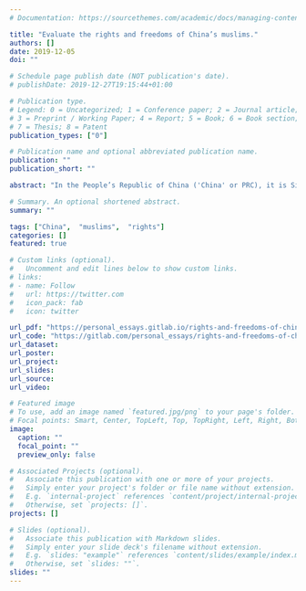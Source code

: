 ```yaml
---
# Documentation: https://sourcethemes.com/academic/docs/managing-content/

title: "Evaluate the rights and freedoms of China’s muslims."
authors: []
date: 2019-12-05
doi: ""

# Schedule page publish date (NOT publication's date).
# publishDate: 2019-12-27T19:15:44+01:00

# Publication type.
# Legend: 0 = Uncategorized; 1 = Conference paper; 2 = Journal article;
# 3 = Preprint / Working Paper; 4 = Report; 5 = Book; 6 = Book section;
# 7 = Thesis; 8 = Patent
publication_types: ["0"]

# Publication name and optional abbreviated publication name.
publication: ""
publication_short: ""

abstract: "In the People’s Republic of China ('China' or PRC), it is Sinic intolerance that confronts Islamic assertiveness. As this essay will demonstrate, Muslims in China are relatively free, to the extent that they practice a 'Sinicized' Islam. We will compare the freedoms of the Hui and Uyghur Muslim Minzu which make up the vast majority of Chinese Muslims. We will evaluate the constitutional, legal and informal rights of Muslims in the PRC, notably through the lens of Chinese Ethnic Policy and Minjian as well as the Chinese Communist Party’s (CCP) supervising of Chinese Muslims’ interaction with the Global Ummah and lastly focusing on the policies of internment practised in Xinjiang."

# Summary. An optional shortened abstract.
summary: ""

tags: ["China",  "muslims",  "rights"]
categories: []
featured: true

# Custom links (optional).
#   Uncomment and edit lines below to show custom links.
# links:
# - name: Follow
#   url: https://twitter.com
#   icon_pack: fab
#   icon: twitter

url_pdf: "https://personal_essays.gitlab.io/rights-and-freedoms-of-china-s-muslims./main.pdf"
url_code: "https://gitlab.com/personal_essays/rights-and-freedoms-of-china-s-muslims."
url_dataset:
url_poster:
url_project:
url_slides:
url_source:
url_video:

# Featured image
# To use, add an image named `featured.jpg/png` to your page's folder. 
# Focal points: Smart, Center, TopLeft, Top, TopRight, Left, Right, BottomLeft, Bottom, BottomRight.
image:
  caption: ""
  focal_point: ""
  preview_only: false

# Associated Projects (optional).
#   Associate this publication with one or more of your projects.
#   Simply enter your project's folder or file name without extension.
#   E.g. `internal-project` references `content/project/internal-project/index.md`.
#   Otherwise, set `projects: []`.
projects: []

# Slides (optional).
#   Associate this publication with Markdown slides.
#   Simply enter your slide deck's filename without extension.
#   E.g. `slides: "example"` references `content/slides/example/index.md`.
#   Otherwise, set `slides: ""`.
slides: ""
---
```

